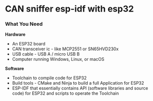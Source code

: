 # CAN sniffer esp-idf with esp32

<h3>What You Need</h3>
  
<b>Hardware</b>
<ul>
<li>An ESP32 board</li>
<li>CAN transceiver ic - like MCP2551 or SN65HVD230x</li>
<li>USB cable - USB A / micro USB B</li>
<li>Computer running Windows, Linux, or macOS</li>
</ul>
  <b>Software</b>
<ul>
<li>Toolchain to compile code for ESP32</li>
<li>Build tools - CMake and Ninja to build a full Application for ESP32</li>
<li>ESP-IDF that essentially contains API (software libraries and source code) for ESP32 and scripts to operate the Toolchain</li>
</ul>

